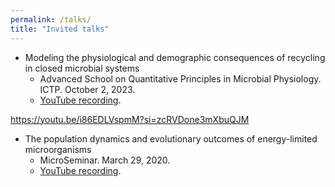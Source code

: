 ```yaml
---
permalink: /talks/
title: "Invited talks"
---
```




- Modeling the physiological and demographic consequences of recycling in closed microbial systems
    - Advanced School on Quantitative Principles in Microbial Physiology. ICTP. October 2, 2023.
    - [YouTube recording](https://youtu.be/i86EDLVspmM?si=gAxb7EVhYsR2wv3u).

https://youtu.be/i86EDLVspmM?si=zcRVDone3mXbuQJM

- The population dynamics and evolutionary outcomes of energy-limited microorganisms
    - MicroSeminar. March 29, 2020.
    - [YouTube recording](https://www.youtube.com/watch?v=JFu9gNVPkhI&ab_channel=MicroSeminar).

